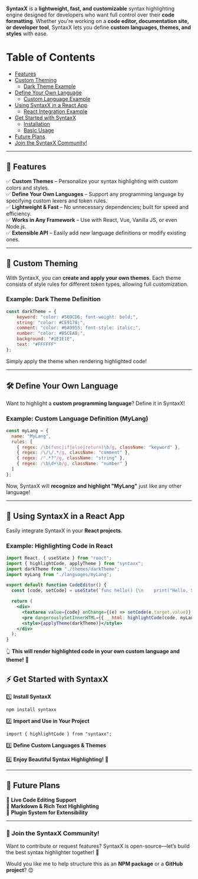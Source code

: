 **SyntaxX** is a **lightweight, fast, and customizable** syntax highlighting engine designed for developers who want full control over their **code formatting**. Whether you're working on a **code editor, documentation site, or developer tool**, SyntaxX lets you define **custom languages, themes, and styles** with ease.

# Table of Contents

- [Features](#-features)  
- [Custom Theming](#-custom-theming)  
  - [Dark Theme Example](#example-dark-theme-definition)  
- [Define Your Own Language](#-define-your-own-language)  
  - [Custom Language Example](#example-custom-language-definition-mylang)  
- [Using SyntaxX in a React App](#-using-syntaxx-in-a-react-app)  
  - [React Integration Example](#example-highlighting-code-in-react)  
- [Get Started with SyntaxX](#-get-started-with-syntaxx)  
  - [Installation](#install-syntaxx)  
  - [Basic Usage](#import-and-use-in-your-project)  
- [Future Plans](#-future-plans)  
- [Join the SyntaxX Community!](#-join-the-syntaxx-community)  

---
## **🚀 Features**

✅ **Custom Themes** – Personalize your syntax highlighting with custom colors and styles.  
✅ **Define Your Own Languages** – Support any programming language by specifying custom lexers and token rules.  
✅ **Lightweight & Fast** – No unnecessary dependencies; built for speed and efficiency.  
✅ **Works in Any Framework** – Use with React, Vue, Vanilla JS, or even Node.js.  
✅ **Extensible API** – Easily add new language definitions or modify existing ones.

---

## **🎨 Custom Theming**

With SyntaxX, you can **create and apply your own themes**. Each theme consists of style rules for different token types, allowing full customization.

### **Example: Dark Theme Definition**

```js
const darkTheme = {   
	keyword: "color: #569CD6; font-weight: bold;",   
	string: "color: #CE9178;",   
	comment: "color: #6A9955; font-style: italic;",  
	number: "color: #B5CEA8;",   
	background: "#1E1E1E",   
	text: "#FFFFFF" 
};
```


Simply apply the theme when rendering highlighted code!

---

## **🛠️ Define Your Own Language**

Want to highlight a **custom programming language**? Define it in SyntaxX!

### **Example: Custom Language Definition (MyLang)**

```js
const myLang = {
  name: "MyLang",
  rules: [
    { regex: /\b(func|if|else|return)\b/g, className: "keyword" },
    { regex: /\/\/.*/g, className: "comment" },
    { regex: /".*?"/g, className: "string" },
    { regex: /\b\d+\b/g, className: "number" }
  ]
};
```

Now, SyntaxX will **recognize and highlight "MyLang"** just like any other language!

---

## **🔧 Using SyntaxX in a React App**

Easily integrate SyntaxX in your **React projects**.

### **Example: Highlighting Code in React**

```jsx
import React, { useState } from "react";
import { highlightCode, applyTheme } from "syntaxx";
import darkTheme from "./themes/darkTheme";
import myLang from "./languages/myLang";

export default function CodeEditor() {
  const [code, setCode] = useState(`func hello() {\n    print("Hello, SyntaxX!")\n}`);

  return (
    <div>
      <textarea value={code} onChange={(e) => setCode(e.target.value)} />
      <pre dangerouslySetInnerHTML={{ __html: highlightCode(code, myLang) }} />
      <style>{applyTheme(darkTheme)}</style>
    </div>
  );
}
```

👆 **This will render highlighted code in your own custom language and theme!** 🎨

## **⚡ Get Started with SyntaxX**

1️⃣ **Install SyntaxX**

```npm
npm install syntaxx
```

2️⃣ **Import and Use in Your Project**

```node
import { highlightCode } from "syntaxx";
```

3️⃣ **Define Custom Languages & Themes**

4️⃣ **Enjoy Beautiful Syntax Highlighting!** 🚀

---

## **🔮 Future Plans**

🔹 **Live Code Editing Support**  
🔹 **Markdown & Rich Text Highlighting**  
🔹 **Plugin System for Extensibility**

---

### **📢 Join the SyntaxX Community!**

Want to contribute or request features? SyntaxX is open-source—let’s build the best syntax highlighter together! 🚀

Would you like me to help structure this as an **NPM package** or a **GitHub project**? 😊
